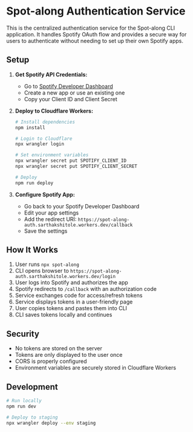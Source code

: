 # Spot-along Authentication Service

This is the centralized authentication service for the Spot-along CLI application. It handles Spotify OAuth flow and provides a secure way for users to authenticate without needing to set up their own Spotify apps.

## Setup

1. **Get Spotify API Credentials:**
   - Go to [Spotify Developer Dashboard](https://developer.spotify.com/dashboard)
   - Create a new app or use an existing one
   - Copy your Client ID and Client Secret

2. **Deploy to Cloudflare Workers:**
   ```bash
   # Install dependencies
   npm install
   
   # Login to Cloudflare
   npx wrangler login
   
   # Set environment variables
   npx wrangler secret put SPOTIFY_CLIENT_ID
   npx wrangler secret put SPOTIFY_CLIENT_SECRET
   
   # Deploy
   npm run deploy
   ```

3. **Configure Spotify App:**
   - Go back to your Spotify Developer Dashboard
   - Edit your app settings
   - Add the redirect URI: `https://spot-along-auth.sarthakshitole.workers.dev/callback`
   - Save the settings

## How It Works

1. User runs `npx spot-along`
2. CLI opens browser to `https://spot-along-auth.sarthakshitole.workers.dev/login`
3. User logs into Spotify and authorizes the app
4. Spotify redirects to `/callback` with an authorization code
5. Service exchanges code for access/refresh tokens
6. Service displays tokens in a user-friendly page
7. User copies tokens and pastes them into CLI
8. CLI saves tokens locally and continues

## Security

- No tokens are stored on the server
- Tokens are only displayed to the user once
- CORS is properly configured
- Environment variables are securely stored in Cloudflare Workers

## Development

```bash
# Run locally
npm run dev

# Deploy to staging
npx wrangler deploy --env staging
``` 